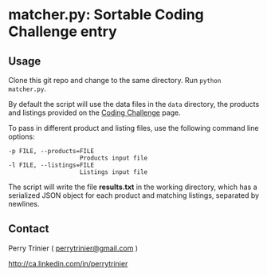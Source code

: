 matcher.py: Sortable Coding Challenge entry
===

Usage
---
Clone this git repo and change to the same directory. Run `python matcher.py`. 


By default the script will use the data files in the `data` directory, the products and listings provided on the [Coding Challenge](http://sortable.com/blog/coding-challenge/) page.

To pass in different product and listing files, use the following command line options:  


    -p FILE, --products=FILE
                        Products input file
    -l FILE, --listings=FILE
                        Listings input file

The script will write the file **results.txt** in the working directory, which has a serialized JSON object for each product and matching listings, separated by newlines.

Contact
---
Perry Trinier ( perrytrinier@gmail.com )

http://ca.linkedin.com/in/perrytrinier

